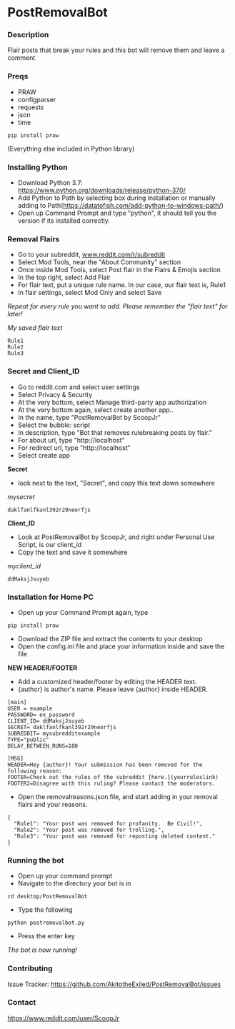 # PostRemovalBot

### Description
Flair posts that break your rules and this bot will remove them and leave a comment

### Preqs
* PRAW
* configparser
* requests
* json
* time

```
pip install praw 
```
(Everything else included in Python library)

### Installing Python
* Download Python 3.7: https://www.python.org/downloads/release/python-370/
* Add Python to Path by selecting box during installation or manually adding to Path(https://datatofish.com/add-python-to-windows-path/)
* Open up Command Prompt and type "python", it should tell you the version if its installed correctly.

### Removal Flairs
* Go to your subreddit, www.reddit.com/r/subreddit 
* Select Mod Tools, near the "About Community" section
* Once inside Mod Tools, select Post flair in the Flairs & Emojis section
* In the top right, select Add Flair
* For flair text, put a unique rule name.  In our case, our flair text is, Rule1
* In flair settings, select Mod Only and select Save

*Repeat for every rule you want to add.  Please remember the "flair text" for later!*

*My saved flair text*
```
Rule1
Rule2
Rule3
```

### Secret and Client_ID
* Go to reddit.com and select user settings
* Select Privacy & Security
* At the very bottom, select Manage third-party app authorization
* At the very bottom again, select create another app..
* In the name, type "PostRemovalBot by ScoopJr"
* Select the bubble: script
* In description, type "Bot that removes rulebreaking posts by flair."
* For about url, type "http://localhost"
* For redirect url, type "http://localhost"
* Select create app

**Secret**
* look next to the text, "Secret", and copy this text down somewhere

*mysecret*
```
daklfanlfkanl392r29neorfjs
```

**Client_ID**
* Look at PostRemovalBot by ScoopJr, and right under Personal Use Script, is our client_id
* Copy the text and save it somewhere

*myclient_id*
```
ddMaksjJsuyeb
```

### Installation for Home PC
* Open up your Command Prompt again, type 
```
pip install praw
```
* Download the ZIP file and extract the contents to your desktop
* Open the config.ini file and place your information inside and save the file

**NEW HEADER/FOOTER** 
* Add a customized header/footer by editing the HEADER text.  
* {author} is author's name.  Please leave {author} inside HEADER.
```
[main]
USER = example
PASSWORD= ex_password
CLIENT_ID= ddMaksjJsuyeb
SECRET= daklfanlfkanl392r29neorfjs
SUBREDDIT= mysubredditexample
TYPE="public"
DELAY_BETWEEN_RUNS=180

[MSG]
HEADER=Hey {author}! Your submission has been removed for the following reason:
FOOTER=Check out the rules of the subreddit [here.](yourruleslink)
FOOTER2=Disagree with this ruling? Please contact the moderators.
```
* Open the removalreasons.json file, and start adding in your removal flairs and your reasons.
```
{
  "Rule1": "Your post was removed for profanity.  Be Civil!",
  "Rule2": "Your post was removed for trolling.",
  "Rule3": "Your post was removed for reposting deleted content."
}
```

### Running the bot
* Open up your command prompt
* Navigate to the directory your bot is in
```
cd desktop/PostRemovalBot
```
* Type the following
```
python postremovalbot.py
```
* Press the enter key

*The bot is now running!*

### Contributing
Issue Tracker: https://github.com/AkitotheExiled/PostRemovalBot/issues

### Contact
https://www.reddit.com/user/ScoopJr
